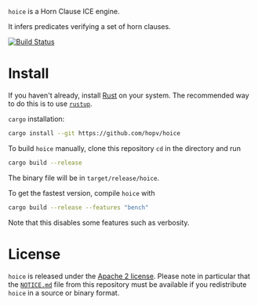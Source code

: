 `hoice` is a Horn Clause ICE engine.

It infers predicates verifying a set of horn clauses.

[![Build Status](https://travis-ci.org/hopv/hoice.svg?branch=master)](https://travis-ci.org/hopv/hoice)

<!-- # Input language

`hoice`'s input language is very close to [the SMT-LIB 2 standard's language](http://smtlib.cs.uiowa.edu/language.shtml) in that it relies heavily on S-expressions.

```ebnf
script = 
```

Single line comments -->


# Install

If you haven't already, install [Rust](https://www.rust-lang.org) on your system. The recommended way to do this is to use [`rustup`](https://www.rustup.rs/).

`cargo` installation:

```bash
cargo install --git https://github.com/hopv/hoice
```

To build `hoice` manually, clone this repository `cd` in the directory and run

```bash
cargo build --release
```
The binary file will be in `target/release/hoice`.

To get the fastest version, compile `hoice` with

```bash
cargo build --release --features "bench"
```

Note that this disables some features such as verbosity.


# License

`hoice` is released under the [Apache 2 license](./LICENSE.md). Please note in particular that the [`NOTICE.md`](./NOTICE.md) file from this repository must be available if you redistribute `hoice` in a source or binary format.